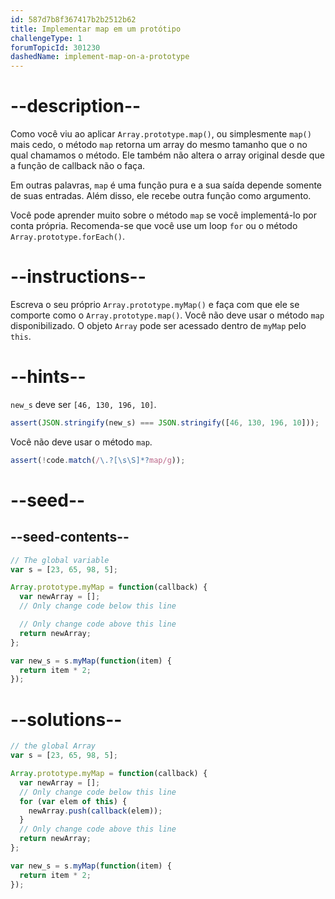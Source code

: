 ```yaml
---
id: 587d7b8f367417b2b2512b62
title: Implementar map em um protótipo
challengeType: 1
forumTopicId: 301230
dashedName: implement-map-on-a-prototype
---
```


# --description--

Como você viu ao aplicar `Array.prototype.map()`, ou simplesmente `map()` mais cedo, o método `map` retorna um array do mesmo tamanho que o no qual chamamos o método. Ele também não altera o array original desde que a função de callback não o faça.

Em outras palavras, `map` é uma função pura e a sua saída depende somente de suas entradas. Além disso, ele recebe outra função como argumento.

Você pode aprender muito sobre o método `map` se você implementá-lo por conta própria. Recomenda-se que você use um loop `for` ou o método `Array.prototype.forEach()`.

# --instructions--

Escreva o seu próprio `Array.prototype.myMap()` e faça com que ele se comporte como o `Array.prototype.map()`. Você não deve usar o método `map` disponibilizado. O objeto `Array` pode ser acessado dentro de `myMap` pelo `this`.

# --hints--

`new_s` deve ser `[46, 130, 196, 10]`.

```js
assert(JSON.stringify(new_s) === JSON.stringify([46, 130, 196, 10]));
```

Você não deve usar o método `map`.

```js
assert(!code.match(/\.?[\s\S]*?map/g));
```

# --seed--

## --seed-contents--

```js
// The global variable
var s = [23, 65, 98, 5];

Array.prototype.myMap = function(callback) {
  var newArray = [];
  // Only change code below this line

  // Only change code above this line
  return newArray;
};

var new_s = s.myMap(function(item) {
  return item * 2;
});
```

# --solutions--

```js
// the global Array
var s = [23, 65, 98, 5];

Array.prototype.myMap = function(callback) {
  var newArray = [];
  // Only change code below this line
  for (var elem of this) {
    newArray.push(callback(elem));
  }
  // Only change code above this line
  return newArray;
};

var new_s = s.myMap(function(item) {
  return item * 2;
});
```
